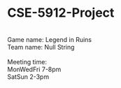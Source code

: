 # CSE-5912-Project
<br/>Game name: Legend in Ruins
<br/>Team name: Null String
<br/>
<br/>Meeting time:
<br/>MonWedFri 7-8pm
<br/>SatSun 2-3pm
